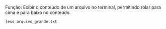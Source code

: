 Função: Exibir o conteúdo de um arquivo no terminal, permitindo rolar para cima e para baixo no conteúdo.

```
less arquivo_grande.txt

```
